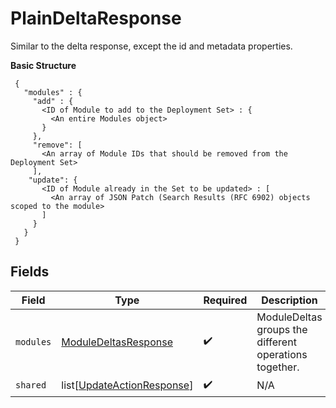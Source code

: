 # PlainDeltaResponse

Similar to the delta response, except the id and metadata properties.

**Basic Structure**

```
 {
   "modules" : {
     "add" : {
       <ID of Module to add to the Deployment Set> : {
         <An entire Modules object>
       }
     },
     "remove": [
       <An array of Module IDs that should be removed from the Deployment Set>
     ],
    "update": {
       <ID of Module already in the Set to be updated> : [
         <An array of JSON Patch (Search Results (RFC 6902) objects scoped to the module>
       ]
     }
   }
 }
```


## Fields

| Field                                                                     | Type                                                                      | Required                                                                  | Description                                                               |
| ------------------------------------------------------------------------- | ------------------------------------------------------------------------- | ------------------------------------------------------------------------- | ------------------------------------------------------------------------- |
| `modules`                                                                 | [ModuleDeltasResponse](../../models/shared/moduledeltasresponse.md)       | :heavy_check_mark:                                                        | ModuleDeltas groups the different operations together.                    |
| `shared`                                                                  | list[[UpdateActionResponse](../../models/shared/updateactionresponse.md)] | :heavy_check_mark:                                                        | N/A                                                                       |